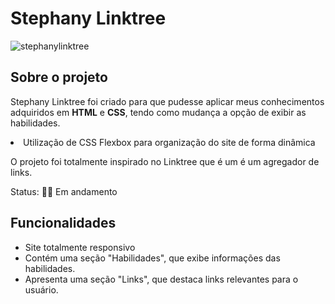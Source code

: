 <h1>Stephany Linktree</h1>

![stephanylinktree](https://github.com/stephanybrazeir0/stephanybrazeir0-linktree.github.io/assets/126080431/8b03ca14-d665-48de-86af-4ac18b9a35fd)

<h2>Sobre o projeto</h2>
<p>Stephany Linktree foi criado para que pudesse aplicar meus conhecimentos adquiridos em <strong>HTML</strong> e <strong>CSS</strong>, tendo como mudança a opção de exibir as habilidades.</p>
<li>Utilização de CSS Flexbox para organização do site de forma dinâmica</li>
<p>O projeto foi totalmente inspirado no Linktree que é um é um agregador de links.</p>
<p>Status: 👩‍💻 Em andamento<p>
  
<h2>Funcionalidades</h2>
<ul>
<li>Site totalmente responsivo</li>
<li>Contém uma seção "Habilidades", que exibe informações das habilidades.</li>
<li>Apresenta uma seção "Links", que destaca links relevantes para o usuário.</li>
</ul>
